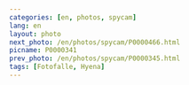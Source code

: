 ```yaml
---
categories: [en, photos, spycam]
lang: en
layout: photo
next_photo: /en/photos/spycam/P0000466.html
picname: P0000341
prev_photo: /en/photos/spycam/P0000345.html
tags: [Fotofalle, Hyena]
---
```

